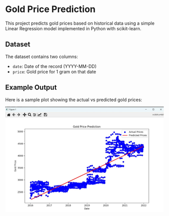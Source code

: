 # Gold Price Prediction

This project predicts gold prices based on historical data using a simple Linear Regression model implemented in Python with scikit-learn.

## Dataset

The dataset contains two columns:
- `date`: Date of the record (YYYY-MM-DD)
- `price`: Gold price for 1 gram on that date

## Example Output

Here is a sample plot showing the actual vs predicted gold prices:

![Prediction Plot](prediction_plot.jpg)


